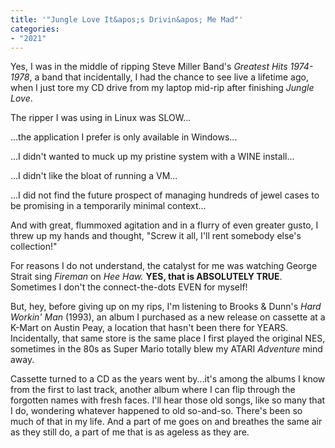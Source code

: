 ```yaml
---
title: '"Jungle Love It&apos;s Drivin&apos; Me Mad"'
categories:
- "2021"
---
```

Yes, I was in the middle of ripping Steve Miller Band's *Greatest Hits 1974-1978*, a band that incidentally, I had the chance to see live a lifetime ago, when I just tore my CD drive from my laptop mid-rip after finishing *Jungle Love*.

The ripper I was using in Linux was SLOW...

...the application I prefer is only available in Windows...

...I didn't wanted to muck up my pristine system with a WINE install...

...I didn't like the bloat of running a VM...

...I did not find the future prospect of managing hundreds of jewel cases to be promising in a temporarily minimal context...

And with great, flummoxed agitation and in a flurry of  even greater gusto, I threw up my hands and thought, "Screw it all, I'll rent somebody else's collection!"

For reasons I do not understand, the catalyst for me was watching George Strait sing *Fireman* on *Hee Haw.*  **YES, that is ABSOLUTELY TRUE**.  Sometimes I don't the connect-the-dots EVEN for myself!

But, hey, before giving up on my rips, I'm listening to Brooks & Dunn's *Hard Workin' Man* (1993), an album I  purchased as a new release on cassette at a K-Mart on Austin Peay, a location that hasn't been there for YEARS.  Incidentally, that same store is the same place I first played the original NES, sometimes in the 80s as Super Mario totally blew my ATARI *Adventure* mind away.

Cassette turned to a CD as the years went by...it's among the albums I know from the first to last track, another album where I can flip through the forgotten names with fresh faces.  I'll hear those old songs, like so many that I do, wondering whatever happened to old so-and-so.  There's been so much of that in my life.  And a part of me goes on and breathes the same air as they still do, a part of me that is as ageless as they are.

